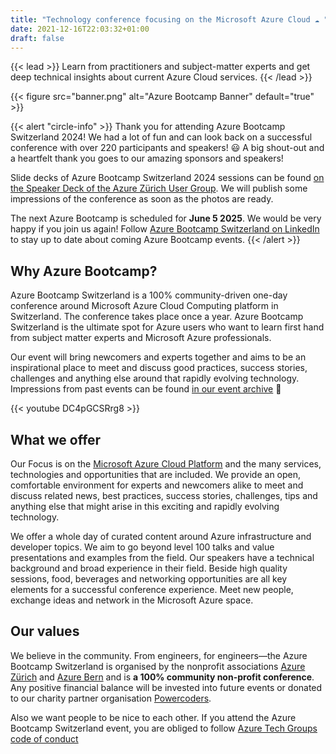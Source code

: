 ```yaml
---
title: "Technology conference focusing on the Microsoft Azure Cloud ☁️ "
date: 2021-12-16T22:03:32+01:00
draft: false
---
```


{{< lead >}} Learn from practitioners and subject-matter experts and get deep technical insights about current Azure Cloud services. {{< /lead >}}

{{< figure src="banner.png" alt="Azure Bootcamp Banner" default="true" >}}

{{< alert "circle-info" >}}
Thank you for attending Azure Bootcamp Switzerland 2024! We had a lot of fun and can look back on a successful conference with over 220 participants and speakers! 😃 A big shout-out and a heartfelt thank you goes to our amazing sponsors and speakers! 

Slide decks of Azure Bootcamp Switzerland 2024 sessions can be found [on the Speaker Deck of the Azure Zürich User Group](https://speakerdeck.com/azurezurich). We will publish some impressions of the conference as soon as the photos are ready.

The next Azure Bootcamp is scheduled for **June 5 2025**. We would be very happy if you join us again! Follow [Azure Bootcamp Switzerland on LinkedIn](https://www.linkedin.com/company/83123788/admin/feed/posts/) to stay up to date about coming Azure Bootcamp events.
{{< /alert >}}

## Why Azure Bootcamp?
Azure Bootcamp Switzerland is a 100% community-driven one-day conference around Microsoft Azure Cloud Computing platform in Switzerland. The conference takes place once a year. Azure Bootcamp Switzerland is the ultimate spot for Azure users who want to learn first hand from subject matter experts and Microsoft Azure professionals.

Our event will bring newcomers and experts together and aims to be an inspirational place to meet and discuss good practices, success stories, challenges and anything else around that rapidly evolving technology. Impressions from past events can be found [in our event archive](archive) 🎥

{{< youtube DC4pGCSRrg8 >}}

## What we offer
Our Focus is on the [Microsoft Azure Cloud Platform](https://azure.com) and the many services, technologies and opportunities that are included. We provide an open, comfortable environment for experts and newcomers alike to meet and discuss related news, best practices, success stories, challenges, tips and anything else that might arise in this exciting and rapidly evolving technology.

We offer a whole day of curated content around Azure infrastructure and developer topics. We aim to go beyond level 100 talks and value presentations and examples from the field. Our speakers have a technical background and broad experience in their field.
Beside high quality sessions, food, beverages and networking opportunities are all key elements for a successful conference experience. Meet new people, exchange ideas and network in the Microsoft Azure space.

## Our values
We believe in the community. From engineers, for engineers—the Azure Bootcamp Switzerland is organised by the nonprofit associations [Azure Zürich](https://www.meetup.com/de-DE/Microsoft-Azure-Zurich-User-Group/) and [Azure Bern](https://www.meetup.com/de-DE/Azure-Cloud-Bern-User-Group/) and is **a 100% community non-profit conference**. Any positive financial balance will be invested into future events or donated to our charity partner organisation [Powercoders](https://powercoders.org).

Also we want people to be nice to each other. If you attend the Azure Bootcamp Switzerland event, you are obliged to follow [Azure Tech Groups code of conduct](https://developer.microsoft.com/en-us/azure-tech-groups/code-of-conduct)
